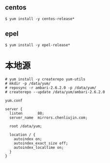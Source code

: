 ## centos
```
$ yum install -y centos-release*
```

## epel
```
$ yum install -y epel-release*
```

# 本地源

```
# yum install -y createrepo yum-utils
# mkdir -p /data/yum/
# reposync -r ambari-2.6.2.0 -p /data/yum/
# createrepo --update /data/yum/ambari-2.6.2.0
```

`yum.conf`

```
server {
  listen       80;
  server_name  mirrors.chenliujin.com;

  root /data/yum;

  location / {
    autoindex on;
    autoindex_exact_size off;
    autoindex_localtime on;
  }
}
```
